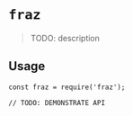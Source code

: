# `fraz`

> TODO: description

## Usage

```
const fraz = require('fraz');

// TODO: DEMONSTRATE API
```
